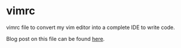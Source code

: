 # vimrc
vimrc file to convert my vim editor into a complete IDE to write code.

Blog post on this file can be found [here](https://medium.com/@zafarsaleem/how-i-setup-my-vim-as-modern-text-editor-41a93ca4c7a8).
